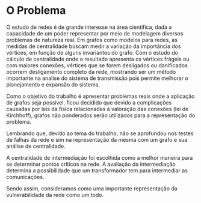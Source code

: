 # O Problema



 O estudo de redes é de grande interesse na área científica, dada a capacidade de um poder representar por meio de modelagem diversos problemas de natureza real. Em grafos como modelos para redes, as medidas de centralidade buscam medir a variação da importância dos vértices, em função de alguns invariantes do grafo. Com o estudo do cálculo de centralidade onde o resultado apresenta os vértices frágeis ou com maiores conexões, vértices que se forem desligados ou danificados ocorrem desligamento completo da rede, mostrando ser um método importante na analise do sistema de transmissão pois permite melhorar o planejamento e expansão do sistema. 

Como o objetivo do trabalho é apresentar problemas reais onde a aplicação de grafos seja possível, ficou decidido que devido a complicações causadas por leis da física relacionadas à valoração das conexões (lei de Kirchhoff), grafos não ponderados serão utilizados para a representação do problema.

Lembrando que, devido ao tema do trabalho, não se aprofundou nos testes de falhas da rede e sim na representação da mesma com um grafo e sua análise de centralidade.

A centralidade de intermediação foi escolhida como a melhor maneira para se determinar pontos críticos na rede. A avaliação da intermediação determina a possibilidade que um transformador tem para intermediar as 
comunicações.

Sendo assim, consideramos como uma importante representação da vulnerabilidade da rede como um todo.